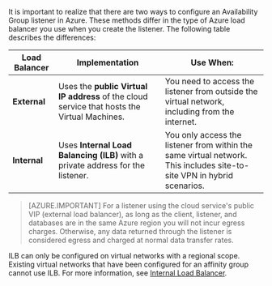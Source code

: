 It is important to realize that there are two ways to configure an Availability Group listener in Azure. These methods differ in the type of Azure load balancer you use when you create the listener. The following table describes the differences:

| Load Balancer | Implementation | Use When: |
| --- | --- | --- |
| **External** |Uses the **public Virtual IP address** of the cloud service that hosts the Virtual Machines. |You need to access the listener from outside the virtual network, including from the internet. |
| **Internal** |Uses **Internal Load Balancing (ILB)** with a private address for the listener. |You only access the listener from within the same virtual network. This includes site-to-site VPN in hybrid scenarios. |

> [AZURE.IMPORTANT]
> For a listener using the cloud service's public VIP (external load balancer), as long as the client, listener, and databases are in the same Azure region you will not incur egress charges. Otherwise, any data returned through the listener is considered egress and charged at normal data transfer rates. 
> 
> 

ILB can only be configured on virtual networks with a regional scope. Existing virtual networks that have been configured for an affinity group cannot use ILB. For more information, see [Internal Load Balancer](/documentation/articles/load-balancer-internal-overview/).
